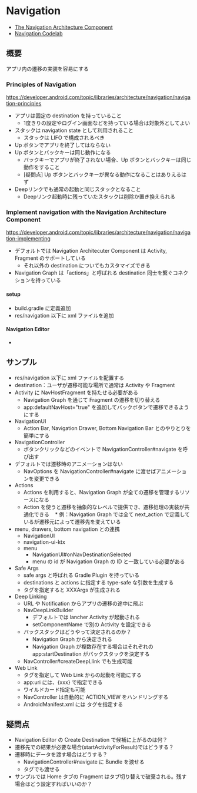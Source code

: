 # Navigation

* [The Navigation Architecture Component](https://developer.android.com/topic/libraries/architecture/navigation)
* [Navigation Codelab](https://codelabs.developers.google.com/codelabs/android-navigation)

## 概要

アプリ内の遷移の実装を容易にする

### Principles of Navigation

https://developer.android.com/topic/libraries/architecture/navigation/navigation-principles

* アプリは固定の destination を持っていること
  * 1度きりの設定やログイン画面などを持っている場合は対象外としてよい
* スタックは navigation state として利用されること
  * スタックは LIFO で構成されるべき
* Up ボタンでアプリを終了してはならない
* Up ボタンとバックキーは同じ動作になる
  * バックキーでアプリが終了されない場合、Up ボタンとバックキーは同じ動作をすること
  * [疑問点] Up ボタンとバックキーが異なる動作になることはありえるはず
* Deepリンクでも通常の起動と同じスタックとなること
  * Deepリンク起動時に残っていたスタックは削除か置き換えられる

### Implement navigation with the Navigation Architecture Component

https://developer.android.com/topic/libraries/architecture/navigation/navigation-implementing

* デフォルトでは Navigation Architecuter Component は Activity, Fragment のサポートしている
  * それ以外の destination についてもカスタマイズできる
* Navigation Graph は「actions」と呼ばれる destination 同士を繋ぐコネクションを持っている

#### setup

* build.gradle に定義追加
* res/navigation 以下に xml ファイルを追加

#### Navigation Editor

*

## サンプル

* res/navigation 以下に xml ファイルを配置する
* destination：ユーザが遷移可能な場所で通常は Activity や Fragment
* Activity に NavHostFragment を持たせる必要がある
  * Navigation Graph を通じて Fragment の遷移を切り替える
  * app:defaultNavHost="true" を追加してバックボタンで遷移できるようにする
* NavigationUI
  * Action Bar, Navigation Drawer, Bottom Navigation Bar とのやりとりを簡単にする
* NavigationController
  * ボタンクリックなどのイベントで NavigationController#navigate を呼び出す
* デフォルトでは遷移時のアニメーションはない
  * NavOptions を NavigationController#navigate に渡せばアニメーションを変更できる
* Actions
  * Actions を利用すると、Navigation Graph が全ての遷移を管理するリソースになる
  * Action を使うと遷移を抽象的なレベルで提供でき、遷移処理の実装が共通化できる
    * 例：Navigation Graph では全て next_action で定義しているが遷移元によって遷移先を変えている
* menu, drawers, bottom navigation との連携
  * NavigationUI
  * navigation-ui-ktx
  * menu
    * NavigationUI#onNavDestinationSelected
    * menu の id が Navigation Graph の ID と一致している必要がある
* Safe Args
  * safe args と呼ばれる Gradle Plugin を持っている
  * destinations と actions に指定する type-safe な引数を生成する
  * <argument> タグを指定すると XXXArgs が生成される
* Deep Linking
  * URL や Notification からアプリの遷移の途中に飛ぶ
  * NavDeepLinkBuilder
    * デフォルトでは lancher Activity が起動される
    * setComponentName で別の Activity を設定できる
  * バックスタックはどうやって決定されるのか？
    * Navigation Graph から決定される
    * Navigation Graph が複数存在する場合はそれぞれの app:startDestination がバックスタックを決定する
  * NavController#createDeepLlink でも生成可能
* Web Link
  * <deepLink> タグを指定して Web Link からの起動を可能にする
  * app:uri には、{xxx} で指定できる
  * ワイルドカード指定も可能
  * NavController は自動的に ACTION_VIEW をハンドリングする
  * AndroidManifest.xml には <nav-graph> タグを指定する

## 疑問点

* Navigation Editor の Create Destination で候補に上がるのは何？
* 遷移先での結果が必要な場合(startActivityForResult)ではどうする？
* 遷移時にデータを渡す場合はどうする？
  * NavigationController#navigate に Bundle を渡せる
  * <arguments> タグでも渡せる
* サンプルでは Home タブの Fragment はタブ切り替えで破棄される。残す場合はどう設定すればいいのか？
